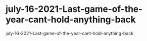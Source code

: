 # july-16-2021-Last-game-of-the-year-cant-hold-anything-back
july-16-2021-Last-game-of-the-year-cant-hold-anything-back
